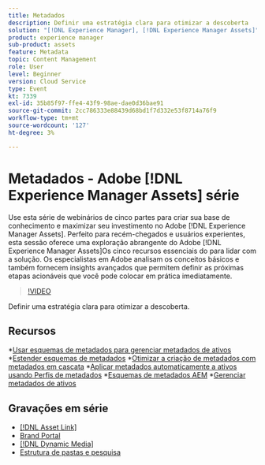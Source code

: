 ```yaml
---
title: Metadados
description: Definir uma estratégia clara para otimizar a descoberta
solution: "[!DNL Experience Manager], [!DNL Experience Manager Assets]"
product: experience manager
sub-product: assets
feature: Metadata
topic: Content Management
role: User
level: Beginner
version: Cloud Service
type: Event
kt: 7339
exl-id: 35b85f97-ffe4-43f9-98ae-dae0d36bae91
source-git-commit: 2cc786333e88439d68bd1f7d332e53f8714a76f9
workflow-type: tm+mt
source-wordcount: '127'
ht-degree: 3%

---
```


# Metadados - Adobe [!DNL Experience Manager Assets] série

Use esta série de webinários de cinco partes para criar sua base de conhecimento e maximizar seu investimento no Adobe [!DNL Experience Manager Assets]. Perfeito para recém-chegados e usuários experientes, esta sessão oferece uma exploração abrangente do Adobe [!DNL Experience Manager Assets]Os cinco recursos essenciais do para lidar com a solução. Os especialistas em Adobe analisam os conceitos básicos e também fornecem insights avançados que permitem definir as próximas etapas acionáveis que você pode colocar em prática imediatamente.

>[!VIDEO](https://video.tv.adobe.com/v/332134/?quality=12&learn=on&hidetitle=true)

Definir uma estratégia clara para otimizar a descoberta.

## Recursos

*[Usar esquemas de metadados para gerenciar metadados de ativos](https://experienceleague.adobe.com/en/docs/experience-manager-learn/assets/authoring/metadata)
*[Estender esquemas de metadados](https://experienceleague.adobe.com/en/docs/experience-manager-learn/assets/configuring/metadata-schemas)
*[Otimizar a criação de metadados com metadados em cascata](https://experienceleague.adobe.com/en/docs/experience-manager-learn/assets/metadata/cascade-metadata-feature-video-use)
*[Aplicar metadados automaticamente a ativos usando Perfis de metadados](https://experienceleague.adobe.com/en/docs/experience-manager-learn/assets/configuring/metadata-profiles)
*[Esquemas de metadados AEM](https://experienceleague.adobe.com/en/docs/experience-manager-65/content/assets/administer/metadata-schemas#administer)
*[Gerenciar metadados de ativos](https://experienceleague.adobe.com/en/docs/experience-manager-65/content/assets/using/metadata#RegisteringacustomnamespacewithinAEM)

## Gravações em série

* [[!DNL Asset Link]](asset-link.md)
* [Brand Portal](brand-portal.md)
* [[!DNL Dynamic Media]](dynamic-media.md)
* [Estrutura de pastas e pesquisa](folder-structure-search.md)
